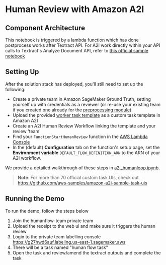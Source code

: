 # Human Review with Amazon A2I

## Component Architecture

This notebook is triggered by a lambda function which has done postprocess works after Textract API. For A2I work directly within your API calls to Textract's Analyze Document API, refer to [this official sample notebook](https://github.com/aws-samples/amazon-a2i-sample-jupyter-notebooks/blob/master/Amazon%20Augmented%20AI%20(A2I)%20and%20Textract%20AnalyzeDocument.ipynb)

## Setting Up

After the solution stack has deployed, you'll still need to set up the following:

- Create a private team in Amazon SageMaker Ground Truth, setting yourself up with credentials as a reviewer (or re-use your existing team if you created one already for the [preprocessing module](../preprocessing))
- Upload the provided [worker task template](a2i-text-with-checkboxes.liquid.html) as a custom task template in Amazon A2I
- Create an A2I Human Review Workflow linking the template and your review 'team'
- Find your `FunctionStartHumanReview` function in the [AWS Lambda Console](https://console.aws.amazon.com/lambda/home)
- In the (default) **Configuration** tab on the function's setup page, set the **Environment variable** `DEFAULT_FLOW_DEFINITION_ARN` to the ARN of your A2I workflow.

We provide a detailed walkthrough of these steps in [a2i_humanloop.ipynb](a2i_humanloop.ipynb).

> **Note**: For more than 70 official custom task UIs, check out https://github.com/aws-samples/amazon-a2i-sample-task-uis

## Running the Demo

To run the demo, follow the steps below

1) Join the humanflow-team private team
2) Upload the receipt to the web ui and make sure it triggers the human review
3) Login to the private team labelling console https://g27hwd6auf.labeling.us-east-1.sagemaker.aws
4) There will be a task named "human flow task"
5) Open the task and review/amend the textract outputs and complete the task
